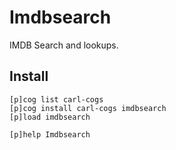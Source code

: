 # Imdbsearch

IMDB Search and lookups.

## Install

```text
[p]cog list carl-cogs
[p]cog install carl-cogs imdbsearch
[p]load imdbsearch

[p]help Imdbsearch
```